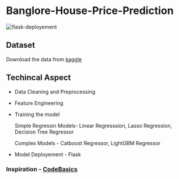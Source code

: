 # Banglore-House-Price-Prediction

![flask-deployement](https://user-images.githubusercontent.com/42634704/143671950-4959a744-9afc-4f77-8f1b-4dd4d8f27781.png)

## Dataset
Download the data from [kaggle](https://www.kaggle.com/mfaisalqureshi/banglore-house-price-prediction/data)

## Techincal Aspect
* Data Cleaning and Preprocessing
* Feature Engineering 
* Training the model

  Simple Regressin Models- Linear Regresssion, Lasso Regression, Decision Tree Regressor
  
  Complex Models - Catboost Regressor, LightGBM Regressor
 * Model Deployement - Flask


### Inspiration - [CodeBasics](https://youtu.be/rdfbcdP75KI)
